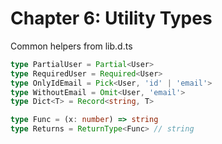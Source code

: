 # Chapter 6: Utility Types

Common helpers from lib.d.ts

```ts
type PartialUser = Partial<User>
type RequiredUser = Required<User>
type OnlyIdEmail = Pick<User, 'id' | 'email'>
type WithoutEmail = Omit<User, 'email'>
type Dict<T> = Record<string, T>

type Func = (x: number) => string
type Returns = ReturnType<Func> // string
```
